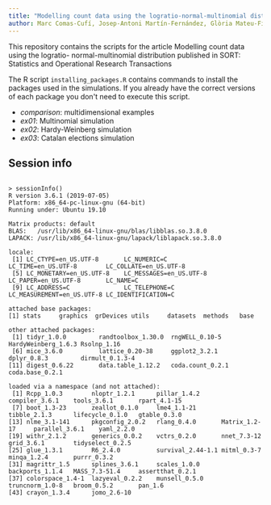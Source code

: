 ```yaml
---
title: "Modelling count data using the logratio-normal-multinomial distribution"
author: Marc Comas-Cufí, Josep-Antoni Martín-Fernández, Glòria Mateu-Figueras, Javier Palarea-Albaladejo
---
```


This repository contains the scripts for the article Modelling count data using the logratio- normal-multinomial distribution published in SORT: Statistics and Operational Research Transactions

The R script `installing_packages.R` contains commands to install the packages used in the simulations. If you already have the correct versions of each package you don't need to execute this script.

* _comparison_: multidimensional examples
* _ex01_: Multinomial simulation
* _ex02_: Hardy-Weinberg simulation
* _ex03_: Catalan elections simulation


## Session info

```

> sessionInfo()
R version 3.6.1 (2019-07-05)
Platform: x86_64-pc-linux-gnu (64-bit)
Running under: Ubuntu 19.10

Matrix products: default
BLAS:   /usr/lib/x86_64-linux-gnu/blas/libblas.so.3.8.0
LAPACK: /usr/lib/x86_64-linux-gnu/lapack/liblapack.so.3.8.0

locale:
 [1] LC_CTYPE=en_US.UTF-8       LC_NUMERIC=C               LC_TIME=en_US.UTF-8        LC_COLLATE=en_US.UTF-8    
 [5] LC_MONETARY=en_US.UTF-8    LC_MESSAGES=en_US.UTF-8    LC_PAPER=en_US.UTF-8       LC_NAME=C                 
 [9] LC_ADDRESS=C               LC_TELEPHONE=C             LC_MEASUREMENT=en_US.UTF-8 LC_IDENTIFICATION=C       

attached base packages:
[1] stats     graphics  grDevices utils     datasets  methods   base     

other attached packages:
 [1] tidyr_1.0.0         randtoolbox_1.30.0  rngWELL_0.10-5      HardyWeinberg_1.6.3 Rsolnp_1.16        
 [6] mice_3.6.0          lattice_0.20-38     ggplot2_3.2.1       dplyr_0.8.3         dirmult_0.1.3-4    
[11] digest_0.6.22       data.table_1.12.2   coda.count_0.2.1    coda.base_0.2.1    

loaded via a namespace (and not attached):
 [1] Rcpp_1.0.3        nloptr_1.2.1      pillar_1.4.2      compiler_3.6.1    tools_3.6.1       rpart_4.1-15     
 [7] boot_1.3-23       zeallot_0.1.0     lme4_1.1-21       tibble_2.1.3      lifecycle_0.1.0   gtable_0.3.0     
[13] nlme_3.1-141      pkgconfig_2.0.2   rlang_0.4.0       Matrix_1.2-17     parallel_3.6.1    yaml_2.2.0       
[19] withr_2.1.2       generics_0.0.2    vctrs_0.2.0       nnet_7.3-12       grid_3.6.1        tidyselect_0.2.5 
[25] glue_1.3.1        R6_2.4.0          survival_2.44-1.1 mitml_0.3-7       minqa_1.2.4       purrr_0.3.2      
[31] magrittr_1.5      splines_3.6.1     scales_1.0.0      backports_1.1.4   MASS_7.3-51.4     assertthat_0.2.1 
[37] colorspace_1.4-1  lazyeval_0.2.2    munsell_0.5.0     truncnorm_1.0-8   broom_0.5.2       pan_1.6          
[43] crayon_1.3.4      jomo_2.6-10
```
